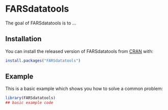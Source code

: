 
# FARSdatatools

<!-- badges: start -->
<!-- badges: end -->

The goal of FARSdatatools is to ...

## Installation

You can install the released version of FARSdatatools from [CRAN](https://CRAN.R-project.org) with:

``` r
install.packages("FARSdatatools")
```

## Example

This is a basic example which shows you how to solve a common problem:

``` r
library(FARSdatatools)
## basic example code
```

